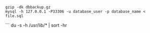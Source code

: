 
```
gzip -dk dbbackup.gz
mysql -h 127.0.0.1 -P33306 -u database_user -p database_name < file.sql
```

‍‍‍```
du -s -h /usr/lib/* | sort -hr
```
